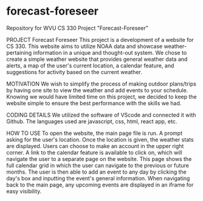 # forecast-foreseer
Repository for WVU CS 330 Project "Forecast-Foreseer"

PROJECT
Forecast Foreseer
This project is a development of a website for CS 330. This website aims to utilize NOAA data and showcase weather-pertaining information in a unique and thought-out system. We chose to create a simple weather website that provides general weather data and alerts, a map of the user's current location, a calendar feature, and suggestions for activity based on the current weather.

MOTIVATION
We wish to simplify the process of making outdoor plans/trips by having one site to view the weather and add events to your schedule. Knowing we would have limited time on this project, we decided to keep the website simple to ensure the best performance with the skills we had.

CODING DETAILS
We utilized the software of VScode and connected it with Github. The languages used are javascript, css, html, react app, etc.

HOW TO USE
To open the website, the main page file is run. A prompt asking for the user's location. Once the location is given, the weather stats are displayed. Users can choose to make an account in the upper right corner. A link to the calendar feature is available to click on, which will navigate the user to a separate page on the website. This page shows the full calendar grid in which the user can navigate to the previous or future months. The user is then able to add an event to any day by clicking the day's box and inputting the event's general information. When navigating back to the main page, any upcoming events are displayed in an iframe for easy visibility.
